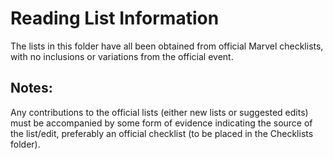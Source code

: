 # Reading List Information
The lists in this folder have all been obtained from official Marvel checklists, with no inclusions or variations from the official event.

## Notes:
Any contributions to the official lists (either new lists or suggested edits) must be accompanied by some form of evidence indicating the source of the list/edit, preferably an official checklist (to be placed in the Checklists folder).
